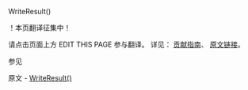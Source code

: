  WriteResult()

 ！本页翻译征集中！

请点击页面上方 EDIT THIS PAGE 参与翻译。
详见：
[贡献指南]( https://github.com/JinMuInfo/MongoDB-Manual-zh/blob/master/CONTRIBUTING.md )、
[原文链接](  https://docs.mongodb.com/manual/reference/method/WriteResult/  )。

 参见

原文 - [WriteResult()]( https://docs.mongodb.com/manual/reference/method/WriteResult/ )


